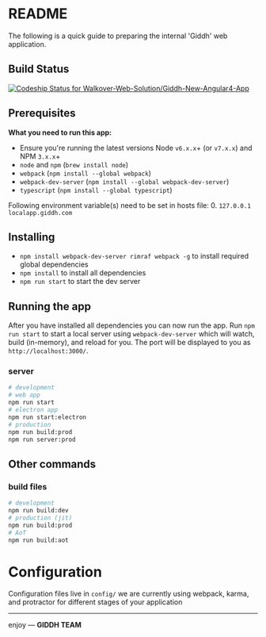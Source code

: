 # README

The following is a quick guide to preparing the internal 'Giddh' web
application.

## Build Status
[![Codeship Status for Walkover-Web-Solution/Giddh-New-Angular4-App](https://app.codeship.com/projects/fa18f560-6864-0135-ef0f-0ed54c158a94/status?branch=master)](/projects/241314)

Prerequisites
-------------
**What you need to run this app:**
* Ensure you're running the latest versions Node `v6.x.x`+ (or `v7.x.x`) and NPM `3.x.x`+
* `node` and `npm` (`brew install node`)
* `webpack` (`npm install --global webpack`)
* `webpack-dev-server` (`npm install --global webpack-dev-server`)
* `typescript` (`npm install --global typescript`)

Following environment variable(s) need to be set in hosts file:
0. `127.0.0.1       localapp.giddh.com`

## Installing
* `npm install webpack-dev-server rimraf webpack -g` to install required global dependencies
* `npm install` to install all dependencies
* `npm run start` to start the dev server

## Running the app
After you have installed all dependencies you can now run the app. Run `npm run start` to start a local server using `webpack-dev-server` which will watch, build (in-memory), and reload for you. The port will be displayed to you as `http://localhost:3000/`.

### server
```bash
# development
# web app
npm run start
# electron app
npm run start:electron
# production
npm run build:prod
npm run server:prod
```

## Other commands

### build files
```bash
# development
npm run build:dev
# production (jit)
npm run build:prod
# AoT
npm run build:aot
```

# Configuration
Configuration files live in `config/` we are currently using webpack, karma, and protractor for different stages of your application

___

enjoy — **GIDDH TEAM**
